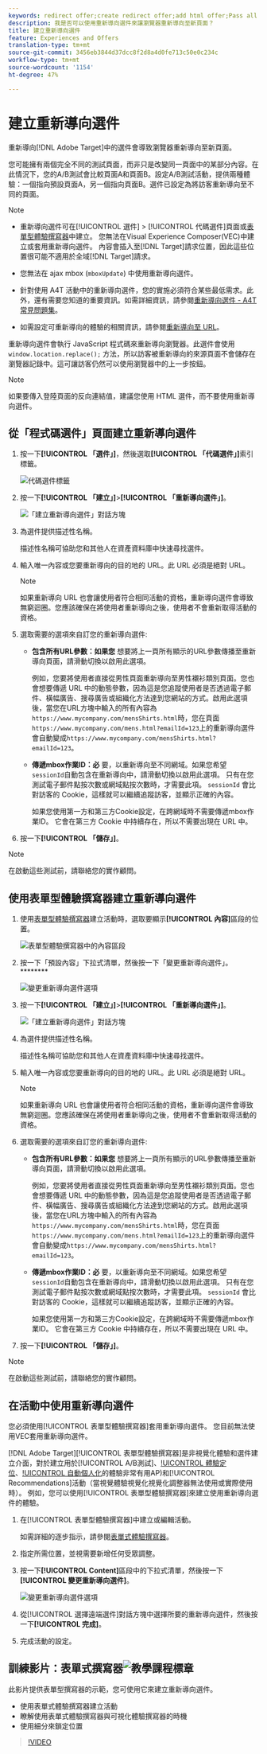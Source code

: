 ```yaml
---
keywords: redirect offer;create redirect offer;add html offer;Pass all URL parameters in redirect;Pass mboxSessionId in redirect (only needed when the redirect is going to a different domain)
description: 我是否可以使用重新導向選件來讓瀏覽器重新導向至新頁面？
title: 建立重新導向選件
feature: Experiences and Offers
translation-type: tm+mt
source-git-commit: 3456eb3844d37dcc8f2d8a4d0fe713c50e0c234c
workflow-type: tm+mt
source-wordcount: '1154'
ht-degree: 47%

---
```



# 建立重新導向選件

重新導向[!DNL Adobe Target]中的選件會導致瀏覽器重新導向至新頁面。

您可能擁有兩個完全不同的測試頁面，而非只是改變同一頁面中的某部分內容。在此情況下，您的A/B測試會比較頁面A和頁面B。設定A/B測試活動，提供兩種體驗：一個指向預設頁面A，另一個指向頁面B。選件已設定為將訪客重新導向至不同的頁面。

>[!NOTE]
>
> * 重新導向選件可在[!UICONTROL 選件] > [!UICONTROL 代碼選件]頁面或[表單型體驗撰寫器](/help/c-experiences/form-experience-composer.md)中建立。 您無法在Visual Experience Composer(VEC)中建立或套用重新導向選件。 內容會插入至[!DNL Target]請求位置，因此這些位置很可能不適用於全域[!DNL Target]請求。
   >
   >
* 您無法在 ajax mbox (`mboxUpdate`) 中使用重新導向選件。
   >
   >
* 針對使用 A4T 活動中的重新導向選件，您的實施必須符合某些最低需求。此外，還有需要您知道的重要資訊。如需詳細資訊，請參閱[重新導向選件 - A4T 常見問題集](/help/c-integrating-target-with-mac/a4t/r-a4t-faq/a4t-faq-redirect-offers.md#concept_21BF213F10E1414A9DCD4A98AF207905)。
   >
   >
* 如需設定可重新導向的體驗的相關資訊，請參閱[重新導向至 URL](/help/c-experiences/c-visual-experience-composer/redirect-offer.md#task_9578678D42784F5EB9638F8AC8C911FA)。


重新導向選件會執行 JavaScript 程式碼來重新導向瀏覽器。此選件會使用 `window.location.replace();` 方法，所以訪客被重新導向的來源頁面不會儲存在瀏覽器記錄中。這可讓訪客仍然可以使用瀏覽器中的上一步按鈕。

>[!NOTE]
>
>如果要傳入登陸頁面的反向連結值，建議您使用 HTML 選件，而不要使用重新導向選件。

## 從「程式碼選件」頁面建立重新導向選件

1. 按一下&#x200B;**[!UICONTROL 「選件」]**，然後選取&#x200B;**[!UICONTROL 「代碼選件」]**&#x200B;索引標籤。

   ![代碼選件標籤](/help/c-experiences/c-manage-content/assets/offers-code-offers.png)

1. 按一下&#x200B;**[!UICONTROL 「建立」]**>**[!UICONTROL 「重新導向選件」]**。

   ![「建立重新導向選件」對話方塊](/help/c-experiences/c-manage-content/assets/create-redirect-offer.png)

1. 為選件提供描述性名稱。

   描述性名稱可協助您和其他人在資產資料庫中快速尋找選件。

1. 輸入唯一內容或您要重新導向的目的地的 URL。此 URL 必須是絕對 URL。

   >[!NOTE]
   >
   >如果重新導向 URL 也會讓使用者符合相同活動的資格，重新導向選件會導致無窮迴圈。您應該確保在將使用者重新導向之後，使用者不會重新取得活動的資格。

1. 選取需要的選項來自訂您的重新導向選件:

   * **包含所有URL參數：如果您** 想要將上一頁所有顯示的URL參數傳播至重新導向頁面，請滑動切換以啟用此選項。

      例如，您要將使用者直接從男性頁面重新導向至男性襯衫類別頁面。您也會想要傳遞 URL 中的動態參數，因為這是您追蹤使用者是否透過電子郵件、橫幅廣告、搜尋廣告或組織化方法達到您網站的方式。啟用此選項後，當您在URL方塊中輸入的所有內容為`https://www.mycompany.com/mensShirts.html`時，您在頁面`https://www.mycompany.com/mens.html?emailId=123`上的重新導向選件會自動變成`https://www.mycompany.com/mensShirts.html?emailId=123`。

   * **傳遞mbox作業ID：必** 要，以重新導向至不同網域。如果您希望`sessionId`自動包含在重新導向中，請滑動切換以啟用此選項。 只有在您測試電子郵件點按次數或網域點按次數時，才需要此項。 `sessionId` 會比對訪客的 Cookie，這樣就可以繼續追蹤訪客，並顯示正確的內容。

      如果您使用第一方和第三方Cookie設定，在跨網域時不需要傳遞mbox作業ID。 它會在第三方 Cookie 中持續存在，所以不需要出現在 URL 中。

1. 按一下&#x200B;**[!UICONTROL 「儲存」]**。

>[!NOTE]
>
>在啟動這些測試前，請聯絡您的實作顧問。

## 使用表單型體驗撰寫器建立重新導向選件

1. 使用[表單型體驗撰寫器](/help/c-experiences/form-experience-composer.md)建立活動時，選取要顯示&#x200B;**[!UICONTROL 內容]**&#x200B;區段的位置。

   ![表單型體驗撰寫器中的內容區段](/help/c-experiences/c-manage-content/assets/form-based-content.png)

1. 按一下「預設內容」下拉式清單，然後按一下「變更重新導向選件」。********

   ![變更重新導向選件選項](/help/c-experiences/c-manage-content/assets/change-redirect-offer-option.png)

1. 按一下&#x200B;**[!UICONTROL 「建立」]**>**[!UICONTROL 「重新導向選件」]**。

   ![「建立重新導向選件」對話方塊](/help/c-experiences/c-manage-content/assets/create-redirect-offer.png)

1. 為選件提供描述性名稱。

   描述性名稱可協助您和其他人在資產資料庫中快速尋找選件。

1. 輸入唯一內容或您要重新導向的目的地的 URL。此 URL 必須是絕對 URL。

   >[!NOTE]
   >
   >如果重新導向 URL 也會讓使用者符合相同活動的資格，重新導向選件會導致無窮迴圈。您應該確保在將使用者重新導向之後，使用者不會重新取得活動的資格。

1. 選取需要的選項來自訂您的重新導向選件:

   * **包含所有URL參數：如果您** 想要將上一頁所有顯示的URL參數傳播至重新導向頁面，請滑動切換以啟用此選項。

      例如，您要將使用者直接從男性頁面重新導向至男性襯衫類別頁面。您也會想要傳遞 URL 中的動態參數，因為這是您追蹤使用者是否透過電子郵件、橫幅廣告、搜尋廣告或組織化方法達到您網站的方式。啟用此選項後，當您在URL方塊中輸入的所有內容為`https://www.mycompany.com/mensShirts.html`時，您在頁面`https://www.mycompany.com/mens.html?emailId=123`上的重新導向選件會自動變成`https://www.mycompany.com/mensShirts.html?emailId=123`。

   * **傳遞mbox作業ID：必** 要，以重新導向至不同網域。如果您希望`sessionId`自動包含在重新導向中，請滑動切換以啟用此選項。 只有在您測試電子郵件點按次數或網域點按次數時，才需要此項。 `sessionId` 會比對訪客的 Cookie，這樣就可以繼續追蹤訪客，並顯示正確的內容。

      如果您使用第一方和第三方Cookie設定，在跨網域時不需要傳遞mbox作業ID。 它會在第三方 Cookie 中持續存在，所以不需要出現在 URL 中。

1. 按一下&#x200B;**[!UICONTROL 「儲存」]**。

>[!NOTE]
>
>在啟動這些測試前，請聯絡您的實作顧問。

## 在活動中使用重新導向選件

您必須使用[!UICONTROL 表單型體驗撰寫器]套用重新導向選件。 您目前無法使用VEC套用重新導向選件。

[!DNL Adobe Target][!UICONTROL 表單型體驗撰寫器]是非視覺化體驗和選件建立介面，對於建立用於[!UICONTROL A/B測試]、[!UICONTROL 體驗定位](XT)、[!UICONTROL 自動個人化](XT)的體驗非常有用AP)和[!UICONTROL Recommendations]活動（當視覺體驗視覺化視覺化調整器無法使用或實際使用時）。 例如，您可以使用[!UICONTROL 表單型體驗撰寫器]來建立使用重新導向選件的體驗。

1. 在[!UICONTROL 表單型體驗撰寫器]中建立或編輯活動。

   如需詳細的逐步指示，請參閱[表單式體驗撰寫器](/help/c-experiences/form-experience-composer.md)。

1. 指定所需位置，並視需要新增任何受眾調整。

1. 按一下&#x200B;**[!UICONTROL Content]**&#x200B;區段中的下拉式清單，然後按一下&#x200B;**[!UICONTROL 變更重新導向選件]**。

   ![變更重新導向選件選項](/help/c-experiences/c-manage-content/assets/change-redirect-offer-option2.png)

1. 從[!UICONTROL 選擇遠端選件]對話方塊中選擇所要的重新導向選件，然後按一下&#x200B;**[!UICONTROL 完成]**。

1. 完成活動的設定。

## 訓練影片：表單式撰寫器![教學課程標章](/help/assets/tutorial.png)

此影片提供表單型撰寫器的示範，您可使用它來建立重新導向選件。

* 使用表單式體驗撰寫器建立活動
* 瞭解使用表單式體驗撰寫器與可視化體驗撰寫器的時機
* 使用細分來鎖定位置

>[!VIDEO](https://video.tv.adobe.com/v/17390)
